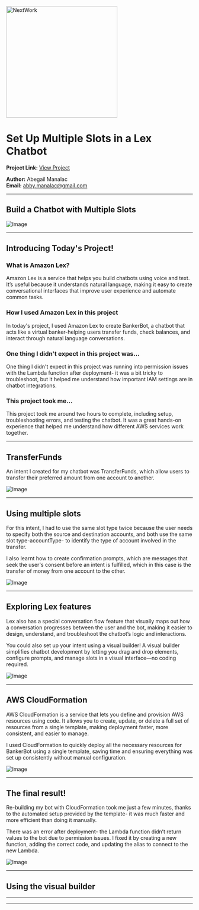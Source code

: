 <img src="https://cdn.prod.website-files.com/677c400686e724409a5a7409/6790ad949cf622dc8dcd9fe4_nextwork-logo-leather.svg" alt="NextWork" width="300" />

# Set Up Multiple Slots in a Lex Chatbot

**Project Link:** [View Project](http://learn.nextwork.org/projects/aws-ai-lex5)

**Author:** Abegail Manalac  
**Email:** abby.manalac@gmail.com

---

## Build a Chatbot with Multiple Slots

![Image](http://learn.nextwork.org/excited_gray_zealous_miracle_fruit/uploads/aws-ai-lex5_67890123)

---

## Introducing Today's Project!

### What is Amazon Lex?

Amazon Lex is a service that helps you build chatbots using voice and text. It’s useful because it understands natural language, making it easy to create conversational interfaces that improve user experience and automate common tasks.

### How I used Amazon Lex in this project

In today's project, I used Amazon Lex to create BankerBot, a chatbot that acts like a virtual banker-helping users transfer funds, check balances, and interact through natural language conversations.


### One thing I didn't expect in this project was...

One thing I didn't expect in this project was running into permission issues with the Lambda function after deployment- it was a bit tricky to troubleshoot, but it helped me understand how important IAM settings are in chatbot integrations.

### This project took me...

This project took me around two hours to complete, including setup, troubleshooting errors, and testing the chatbot. It was a great hands-on experience that helped me understand how different AWS services work together.

---

## TransferFunds

An intent I created for my chatbot was TransferFunds, which allow users to transfer their preferred amount from one account to another. 

![Image](http://learn.nextwork.org/excited_gray_zealous_miracle_fruit/uploads/aws-ai-lex5_67890123)

---

## Using multiple slots

For this intent, I had to use the same slot type twice because the user needs to specify both the source and destination accounts, and both use the same slot type-accountType- to identify the type of account involved in the transfer.


I also learnt how to create confirmation prompts, which are messages that seek the user's consent before an intent is fulfilled, which in this case is the transfer of money from one account to the other.

![Image](http://learn.nextwork.org/excited_gray_zealous_miracle_fruit/uploads/aws-ai-lex5_97dc2351)

---

## Exploring Lex features

Lex also has a special conversation flow feature that visually maps out how a conversation progresses between the user and the bot, making it easier to design, understand, and troubleshoot the chatbot’s logic and interactions.

You could also set up your intent using a visual builder! A visual builder simplifies chatbot development by letting you drag and drop elements, configure prompts, and manage slots in a visual interface—no coding required.

![Image](http://learn.nextwork.org/excited_gray_zealous_miracle_fruit/uploads/aws-ai-lex5_12345678)

---

## AWS CloudFormation

AWS CloudFormation is a service that lets you define and provision AWS resources using code. It allows you to create, update, or delete a full set of resources from a single template, making deployment faster, more consistent, and easier to manage.

I used CloudFormation to quickly deploy all the necessary resources for BankerBot using a single template, saving time and ensuring everything was set up consistently without manual configuration.

![Image](http://learn.nextwork.org/excited_gray_zealous_miracle_fruit/uploads/aws-ai-lex5_c4fc89af)

---

## The final result!

Re-building my bot with CloudFormation took me just a few minutes, thanks to the automated setup provided by the template- it was much faster and more efficient than doing it manually.

There was an error after deployment- the Lambda function didn’t return values to the bot due to permission issues. I fixed it by creating a new function, adding the correct code, and updating the alias to connect to the new Lambda.

![Image](http://learn.nextwork.org/excited_gray_zealous_miracle_fruit/uploads/aws-ai-lex5_505be5b8)

---

## Using the visual builder

---

---
